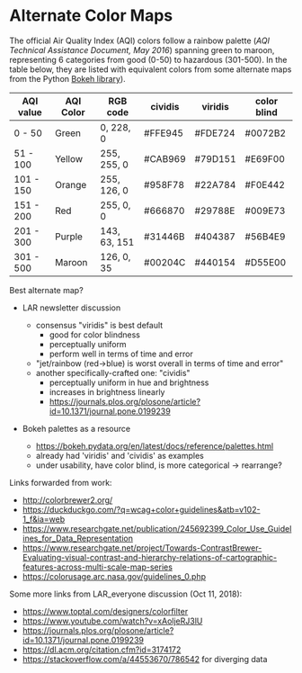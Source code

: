 # Alternate Color Maps

The official Air Quality Index (AQI) colors follow a rainbow palette
(*AQI Technical Assistance Document, May 2016*) spanning green to maroon,
representing 6 categories from good (0-50) to hazardous (301-500). In the
table below, they are listed with equivalent colors from some alternate maps
from the Python [Bokeh library](https://bokeh.pydata.org/en/latest/docs/reference/palettes.html)).

| AQI value | AQI Color | RGB code     | cividis | viridis | color blind |
|-----------|-----------|--------------|---------|---------|-------------|
| 0 - 50    | Green     |  0, 228, 0   | #FFE945 | #FDE724 | #0072B2     |
| 51 - 100  | Yellow    | 255, 255, 0  | #CAB969 | #79D151 | #E69F00     |
| 101 - 150 | Orange    | 255, 126, 0  | #958F78 | #22A784 | #F0E442     |
| 151 - 200 | Red       | 255, 0, 0    | #666870 | #29788E | #009E73     |
| 201 - 300 | Purple    | 143, 63, 151 | #31446B | #404387 | #56B4E9     |
| 301 - 500 | Maroon    | 126, 0, 35   | #00204C | #440154 | #D55E00     |


Best alternate map?

* LAR newsletter discussion
  * consensus "viridis" is best default 
    * good for color blindness
    * perceptually uniform
    * perform well in terms of time and error
  * "jet/rainbow (red->blue) is worst overall in terms of time and error"
  * another specifically-crafted one: "cividis"
    * perceptually uniform in hue and brightness
    * increases in brightness linearly
    * https://journals.plos.org/plosone/article?id=10.1371/journal.pone.0199239

* Bokeh palettes as a resource
  * <https://bokeh.pydata.org/en/latest/docs/reference/palettes.html>
  * already had 'viridis' and 'cividis' as examples
  * under usability, have color blind, is more categorical &rarr; rearrange?


Links forwarded from work:

* <http://colorbrewer2.org/>
* <https://duckduckgo.com/?q=wcag+color+guidelines&atb=v102-1_f&ia=web>
* <https://www.researchgate.net/publication/245692399_Color_Use_Guidelines_for_Data_Representation>
* <https://www.researchgate.net/project/Towards-ContrastBrewer-Evaluating-visual-contrast-and-hierarchy-relations-of-cartographic-features-across-multi-scale-map-series>
* <https://colorusage.arc.nasa.gov/guidelines_0.php>


Some more links from LAR_everyone discussion (Oct 11, 2018):

* <https://www.toptal.com/designers/colorfilter>
* <https://www.youtube.com/watch?v=xAoljeRJ3lU>
* <https://journals.plos.org/plosone/article?id=10.1371/journal.pone.0199239>
* <https://dl.acm.org/citation.cfm?id=3174172>
* <https://stackoverflow.com/a/44553670/786542> for diverging data


